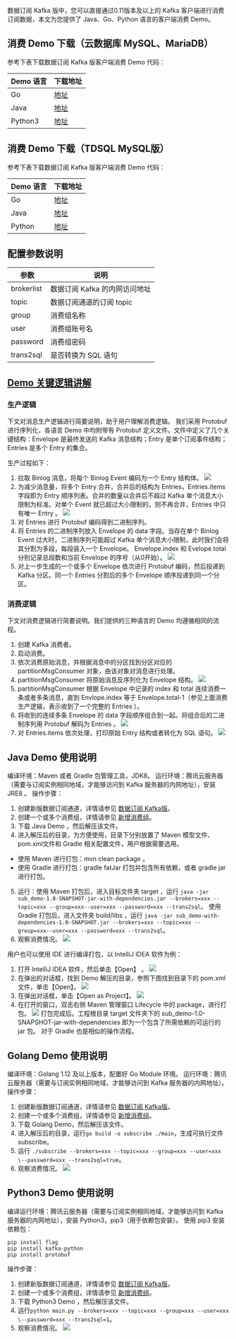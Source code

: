 数据订阅 Kafka 版中，您可以直接通过0.11版本及以上的 Kafka 客户端进行消费订阅数据，本文为您提供了 Java、Go、Python 语言的客户端消费 Demo。

## 消费 Demo 下载（云数据库 MySQL、MariaDB）
参考下表下载数据订阅 Kafka 版客户端消费 Demo 代码：

| Demo 语言 | 下载地址                                             |
| ------------- | ------------------------------------------------------------ |
| Go            | [地址](https://subscribesdk-1254408587.cos.ap-beijing.myqcloud.com/subscribe_kafka_go_demo_1.1.1.zip) |
| Java          | [地址](https://subscribesdk-1254408587.cos.ap-beijing.myqcloud.com/subscribe_kafka_java_demo_1.1.1.zip) |
| Python3       | [地址](https://subscribesdk-1254408587.cos.ap-beijing.myqcloud.com/subscribe_kafka_python_demo_1.1.1.zip) |

## 消费 Demo 下载（TDSQL MySQL版）
参考下表下载数据订阅 Kafka 版客户端消费 Demo 代码：

| Demo 语言 | 下载地址                                             |
| ------------- | ------------------------------------------------------------ |
| Go            | [地址](https://subscribesdk-1254408587.cos.ap-beijing.myqcloud.com/tdsql_subscribe_kafka_go_demo_1.0.0.zip) |
| Java          | [地址](https://subscribesdk-1254408587.cos.ap-beijing.myqcloud.com/tdsql_subscribe_kafka_java_demo_1.0.0.zip) |
| Python       | [地址](https://subscribesdk-1254408587.cos.ap-beijing.myqcloud.com/tdsql_subscribe_kafka_python_demo_1.0.0.zip) |

## 配置参数说明
| 参数       | 说明                        |
| ---------- | --------------------------- |
| brokerlist | 数据订阅 Kafka 的内网访问地址 |
| topic      | 数据订阅通道的订阅 topic     |
| group      | 消费组名称                  |
| user        | 消费组账号名                |
| password   | 消费组密码                  |
| trans2sql  | 是否转换为 SQL 语句    | 


## [Demo 关键逻辑讲解](id:dgxljjj)
### 生产逻辑
下文对消息生产逻辑进行简要说明，助于用户理解消费逻辑。
我们采用 Protobuf 进行序列化，各语言 Demo 中均附带有 Protobuf 定义文件。文件中定义了几个关键结构：Envelope 是最终发送的 Kafka 消息结构；Entry 是单个订阅事件结构；Entries 是多个 Entry 的集合。

生产过程如下：
1. 拉取 Binlog 消息，将每个 Binlog Event 编码为一个 Entry 结构体。
![](https://main.qcloudimg.com/raw/2ba445362f3e0f65dd368742965ff921.png)
2. 为减少消息量，将多个 Entry 合并，合并后的结构为 Entries，Entries.items 字段即为 Entry 顺序列表。合并的数量以合并后不超过 Kafka 单个消息大小限制为标准。对单个 Event 就已超过大小限制的，则不再合并，Entries 中只有唯一 Entry 。
![](https://main.qcloudimg.com/raw/79f305c3d844b580940636cd228b2299.png)
3. 对 Entries 进行 Protobuf 编码得到二进制序列。
4. 将 Entries 的二进制序列放入 Envelope 的 data 字段。当存在单个 Binlog Event 过大时，二进制序列可能超过 Kafka 单个消息大小限制，此时我们会将其分割为多段，每段装入一个 Envelope。
Envelope.index 和 Evelope.total 分别记录总段数和当前 Envelope 的序号（从0开始）。
![](https://main.qcloudimg.com/raw/c997e3d7ae2211e772a9db25281e5768.png)
5. 对上一步生成的一个或多个 Envelope 依次进行 Protobuf 编码，然后投递到 Kafka 分区。同一个 Entries 分割后的多个 Envelope 顺序投递到同一个分区。

### 消费逻辑
下文对消费逻辑进行简要说明。我们提供的三种语言的 Demo 均遵循相同的流程。
1. 创建 Kafka 消费者。
2. 启动消费。
3. 依次消费原始消息，并根据消息中的分区找到分区对应的 partitionMsgConsumer 对象，由该对象对消息进行处理。
4. partitionMsgConsumer 将原始消息反序列化为 Envelope 结构。
![](https://main.qcloudimg.com/raw/0605c87fc818a9100fdb1ac941f83ea3.png)
5. partitionMsgConsumer 根据 Envelope 中记录的 index 和 total 连续消费一条或者多条消息，直到 Envlope.index 等于 Envelope.total-1（参见上面消费生产逻辑，表示收到了一个完整的 Entries ）。
6. 将收到的连续多条 Envelope 的 data 字段顺序组合到一起。将组合后的二进制序列用 Protobuf 解码为 Entries 。
![](https://main.qcloudimg.com/raw/a5368cd3c3ef9ec800a25d97ce5c13e0.png)
7. 对 Entries.items 依次处理，打印原始 Entry 结构或者转化为 SQL 语句。
![](https://main.qcloudimg.com/raw/dd45ebaeaed65efc50d3210c722b2806.png)

## Java Demo 使用说明
编译环境：Maven 或者 Gradle 包管理工具，JDK8。
运行环境：腾讯云服务器（需要与订阅实例相同地域，才能够访问到 Kafka 服务器的内网地址），安装 JRE8 。
操作步骤：
1. 创建新版数据订阅通道，详情请参见 [数据订阅 Kafka版](https://cloud.tencent.com/document/product/571/52412)。
2. 创建一个或多个消费组，详情请参见 [新增消费组](https://cloud.tencent.com/document/product/571/52377)。
3. 下载 Java Demo ，然后解压该文件。
4. 进入解压后的目录，为方便使用，目录下分别放置了 Maven 模型文件、pom.xml文件和 Gradle 相关配置文件，用户根据需要选用。
  - 使用 Maven 进行打包：mvn clean package 。
  - 使用 Gradle 进行打包：gradle fatJar 打包并包含所有依赖，或者 gradle jar 进行打包。
5. 运行：使用 Maven 打包后，进入目标文件夹 target ，运行 `java -jar sub_demo-1.0-SNAPSHOT-jar-with-dependencies.jar --brokers=xxx --topic=xxx --group=xxx--user=xxx --password=xxx --trans2sql`。
使用 Gradle 打包后，进入文件夹 build/libs ，运行 `java -jar sub_demo-with-dependencies-1.0-SNAPSHOT.jar --brokers=xxx --topic=xxx --group=xxx--user=xxx --password=xxx --trans2sql`。
6. 观察消费情况。
![](https://main.qcloudimg.com/raw/fffa3de2a6e38b3752512183e1ffe785.png)

用户也可以使用 IDE 进行编译打包，以 IntelliJ IDEA 软件为例：
1. 打开 IntelliJ IDEA 软件，然后单击【Open】 。
![](https://main.qcloudimg.com/raw/9d199900b36a43840825dc52dfa2c567.png)
2. 在弹出的对话框，找到 Demo 解压的目录，参照下图找到目录下的 pom.xml 文件，单击【Open】。
![](https://main.qcloudimg.com/raw/1747158bf764aa898468bfa2bdb22054.png)
3. 在弹出对话框，单击【Open as Project】。
![](https://main.qcloudimg.com/raw/6b169744f3529f362fb81bb86becf593.png)
4. 在打开的窗口，双击右侧 Maven 管理窗口 Lifecycle 中的 package，进行打包。
![](https://main.qcloudimg.com/raw/63d85885b88dce1d65483abea6b9d3d3.png)
打包完成后。工程根目录 target 文件夹下的 sub_demo-1.0-SNAPSHOT-jar-with-dependencies 即为一个包含了所需依赖的可运行的 jar 包。
对于 Gradle 也是相似的操作流程。

## Golang Demo 使用说明
编译环境：Golang 1.12 及以上版本，配置好 Go Module 环境。
运行环境：腾讯云服务器（需要与订阅实例相同地域，才能够访问到 Kafka 服务器的内网地址）。
操作步骤：
1. 创建新版数据订阅通道，详情请参见 [数据订阅 Kafka版](https://cloud.tencent.com/document/product/571/52412)。
2. 创建一个或多个消费组，详情请参见 [新增消费组](https://cloud.tencent.com/document/product/571/52377)。
3. 下载 Golang Demo，然后解压该文件。
4. 进入解压后的目录，运行`go build -o subscribe ./main`，生成可执行文件 subscribe。
5. 运行 `./subscribe --brokers=xxx --topic=xxx --group=xxx --user=xxx \--password=xxx --trans2sql=true`。
6. 观察消费情况。
![](https://main.qcloudimg.com/raw/c94d9cfe2a62e903a6593e22ce2c60bf.png)

## Python3 Demo 使用说明
编译运行环境：腾讯云服务器（需要与订阅实例相同地域，才能够访问到 Kafka 服务器的内网地址），安装 Python3，pip3（用于依赖包安装）。
使用 pip3 安装依赖包：
```
pip install flag
pip install kafka-python
pip install protobuf
```
操作步骤：
1. 创建新版数据订阅通道，详情请参见 [数据订阅 Kafka版](https://cloud.tencent.com/document/product/571/52412)。
2. 创建一个或多个消费组，详情请参见 [新增消费组](https://cloud.tencent.com/document/product/571/52377)。
3. 下载 Python3 Demo ，然后解压该文件。
4. 运行`python main.py --brokers=xxx --topic=xxx --group=xxx --user=xxx \--password=xxx --trans2sql=1`。
5. 观察消费情况。
![](https://main.qcloudimg.com/raw/6055041985904335b43d7df8f4e75561.png)
